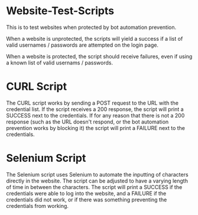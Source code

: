# Website-Test-Scripts
This is to test websites when protected by bot automation prevention.

When a website is unprotected, the scripts will yield a success if a list of valid usernames / passwords are attempted on the login page.

When a website is protected, the script should receive failures, even if using a known list of valid usernams / passwords.

# CURL Script
The CURL script works by sending a POST request to the URL with the credential list. If the script receives a 200 response, the script will print a SUCCESS next to the credentials. If for any reason that there is not a 200 response (such as the URL doesn't respond, or the bot automation prevention works by blocking it) the script will print a FAILURE next to the credentials.

# Selenium Script
The Selenium script uses Selenium to automate the inputting of characters directly in the website. The script can be adjusted to have a varying length of time in between the characters. The script will print a SUCCESS if the credentials were able to log into the website, and a FAILURE if the credentials did not work, or if there was something preventing the credentials from working.
